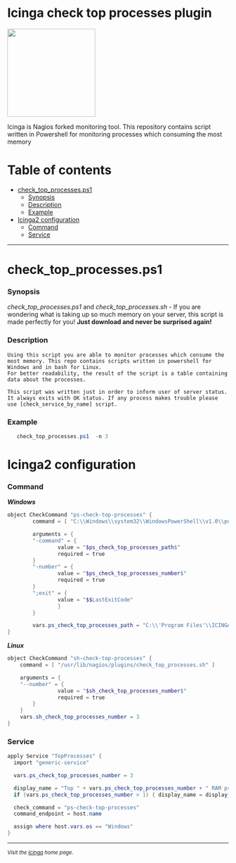 # Icinga check top processes plugin
<a href="https://icinga.com/"><img src="https://warlord0blog.files.wordpress.com/2020/06/icinga2_logo.png?w=712" width="200"/></a>

Icinga is Nagios forked monitoring tool. This repository contains script written in Powershell for monitoring processes which consuming the most memory

# Table of contents
* [check_top_processes.ps1](#check_top_processesps1)
    + [Synopsis](#synopsis)
    + [Description](#description)
    + [Example](#example)
* [Icinga2 configuration](#icinga2-configuration)
    + [Command](#command)
    + [Service](#service)

---
# check_top_processes.ps1 

### Synopsis
   *check_top_processes.ps1* and *check_top_processes.sh* - If you are wondering what is taking up so much memory on your server, this script is made perfectly for you!
    **Just download and never be surprised again!**
### Description
    Using this script you are able to monitor processes which consume the most memory. This repo contains scripts written in powershell for Windows and in bash for Linux.
    For better readability, the result of the script is a table containing data about the processes.
    
    This script was written just in order to inform user of server status. It always exits with OK status. If any process makes trouble please use [check_service_by_name] script.
### Example
```powershell
   check_top_processes.ps1  -n 3
```



# Icinga2 configuration
### Command

***Windows***
```powershell
object CheckCommand "ps-check-top-processes" {
        command = [ "C:\\Windows\\system32\\WindowsPowerShell\\v1.0\\powershell.exe" ]

        arguments = {
        "-command" = {
                value = "$ps_check_top_processes_path$"
                required = true
        }
        "-number" = {
                value = "$ps_check_top_processes_number$"
                required = true
        }
        ";exit" = {
                value = "$$LastExitCode"
                }
        }

        vars.ps_check_top_processes_path = "C:\\'Program Files'\\ICINGA2\\sbin\\check_top_processes.ps1"
}
```
***Linux***
```powershell
object CheckCommand "sh-check-top-processes" {
    command = [ "/usr/lib/nagios/plugins/check_top_processes.sh" ]

    arguments = {
	"--number" = {
                value = "$sh_check_top_processes_number$"
                required = true
        }
	}
	vars.sh_check_top_processes_number = 3
}
```

### Service

```powershell
apply Service "TopProcesses" {
  import "generic-service"

  vars.ps_check_top_processes_number = 3

  display_name = "Top " + vars.ps_check_top_processes_number + " RAM process"
  if (vars.ps_check_top_processes_number > 1) { display_name = display_name + "es" }

  check_command = "ps-check-top-processes"
  command_endpoint = host.name

  assign where host.vars.os == "Windows"
}
```

---

<small> *Visit the [Icinga] home page.*

[Icinga]: https://icinga.com/
[check_service_by_name]: https://github.com/K0nicki/Icinga-check-service